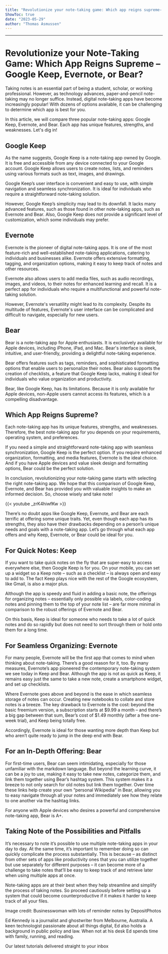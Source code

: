 ```yaml
---
title: "Revolutionize your note-taking game: Which app reigns supreme- Google Keep, Evernote, or Bear?"
ShowToc: true 
date: "2023-05-29"
author: "Thomas Asmussen"
---
```

*****
# Revolutionize your Note-Taking Game: Which App Reigns Supreme – Google Keep, Evernote, or Bear?

Taking notes is an essential part of being a student, scholar, or working professional. However, as technology advances, paper-and-pencil note-taking may no longer suffice. Instead, digital note-taking apps have become increasingly popular! With dozens of options available, it can be challenging to determine which app is best for you. 

In this article, we will compare three popular note-taking apps: Google Keep, Evernote, and Bear. Each app has unique features, strengths, and weaknesses. Let's dig in!

## Google Keep

As the name suggests, Google Keep is a note-taking app owned by Google. It is free and accessible from any device connected to your Google account. Google Keep allows users to create notes, lists, and reminders using various formats such as text, images, and drawings. 

Google Keep’s user interface is convenient and easy to use, with simple navigation and seamless synchronization. It is ideal for individuals who require a straightforward note-taking solution.

However, Google Keep’s simplicity may lead to its downfall. It lacks many advanced features, such as those found in other note-taking apps, such as Evernote and Bear. Also, Google Keep does not provide a significant level of customization, which some individuals may prefer.

## Evernote

Evernote is the pioneer of digital note-taking apps. It is one of the most feature-rich and well-established note-taking applications, catering to individuals and businesses alike. Evernote offers extensive formatting, tagging, and organization options, making it easy to keep track of notes and other resources.

Evernote also allows users to add media files, such as audio recordings, images, and videos, to their notes for enhanced learning and recall. It is a perfect app for individuals who require a multifunctional and powerful note-taking solution.

However, Evernote's versatility might lead to its complexity. Despite its multitude of features, Evernote's user interface can be complicated and difficult to navigate, especially for new users.

## Bear

Bear is a note-taking app for Apple enthusiasts. It is exclusively available for Apple devices, including iPhone, iPad, and Mac. Bear's interface is sleek, intuitive, and user-friendly, providing a delightful note-taking experience.

Bear offers features such as tags, reminders, and sophisticated formatting options that enable users to personalize their notes. Bear also supports the creation of checklists, a feature that Google Keep lacks, making it ideal for individuals who value organization and productivity.

Bear, like Google Keep, has its limitations. Because it is only available for Apple devices, non-Apple users cannot access its features, which is a compelling disadvantage.

## Which App Reigns Supreme?

Each note-taking app has its unique features, strengths, and weaknesses. Therefore, the best note-taking app for you depends on your requirements, operating system, and preferences.

If you need a simple and straightforward note-taking app with seamless synchronization, Google Keep is the perfect option. If you require enhanced organization, formatting, and media features, Evernote is the ideal choice. And if you have Apple devices and value sleek design and formatting options, Bear could be the perfect solution.

In conclusion, revolutionizing your note-taking game starts with selecting the right note-taking app. We hope that this comparison of Google Keep, Evernote, and Bear has provided you with valuable insights to make an informed decision. So, choose wisely and take note!

{{< youtube _zrK4hiwfKw >}} 



There’s no doubt apps like Google Keep, Evernote, and Bear are each terrific at offering some unique traits. Yet, even though each app has its strengths, they also have their drawbacks depending on a person’s unique needs and goals with a note-taking app. Let’s go through what each app offers and why Keep, Evernote, or Bear could be ideal for you.
 
## For Quick Notes: Keep
 
If you want to take quick notes on the fly that are super-easy to access everywhere else, then Google Keep is for you. On your mobile, you can set up a widget so a Keep note – such as a checklist – is always open and easy to add to. The fact Keep plays nice with the rest of the Google ecosystem, like Gmail, is also a major plus.
 
Although the app is speedy and fluid in adding a basic note, the offerings for organizing notes – essentially only possible via labels, color-coding notes and pinning them to the top of your note list – are far more minimal in comparison to the robust offerings of Evernote and Bear.
 
On this basis, Keep is ideal for someone who needs to take a lot of quick notes and do so rapidly but does not need to sort through them or hold onto them for a long time.
 
## For Seamless Organizing: Evernote
 
For many people, Evernote will be the first app that comes to mind when thinking about note-taking. There’s a good reason for it, too. By many measures, Evernote’s app pioneered the contemporary note-taking system we see today in Keep and Bear. Although the app is not as quick as Keep, it remains easy just the same to take a new note, create a smartphone widget, and set up checklists. 
 
Where Evernote goes above and beyond is the ease in which seamless storage of notes can occur. Creating new notebooks to collate and store notes is a breeze. The key drawback to Evernote is the cost: beyond the basic freemium version, a subscription starts at $9.99 a month – and there’s a big gap between that sum, Bear’s cost of $1.49 monthly (after a free one-week trial), and Keep being totally free.
 
Accordingly, Evernote is ideal for those wanting more depth than Keep but who aren’t quite ready to jump in the deep end with Bear.
 
## For an In-Depth Offering: Bear
 
For first-time users, Bear can seem intimidating, especially for those unfamiliar with the markdown language. But beyond the learning curve, it can be a joy to use, making it easy to take new notes, categorize them, and link them together using Bear’s hashtag system. This system makes it a breeze to not only search for old notes but link them together. Over time these links help create your own “personal Wikipedia” in Bear, allowing you to easy navigate through all your notes and immediately see how they relate to one another via the hashtag links.
 
For anyone with Apple devices who desires a powerful and comprehensive note-taking app, Bear is A+.
 
## Taking Note of the Possibilities and Pitfalls 
 
It’s necessary to note it’s possible to use multiple note-taking apps in your day to day. At the same time, it’s important to remember doing so can quickly complicate the process substantially. This is because – as distinct from other sets of apps like productivity ones that you can utilize together but use separately for different purposes – it can become more of a challenge to take notes that’ll be easy to keep track of and retrieve later when using multiple apps at once. 
 
Note-taking apps are at their best when they help streamline and simplify the process of taking notes. So proceed cautiously before setting up a system that could become counterproductive if it makes it harder to keep track of all your files.
 
Image credit: Businesswoman with lots of reminder notes by DepositPhotos
 
Ed Kennedy is a journalist and ghostwriter from Melbourne, Australia. A keen technologist passionate about all things digital, Ed also holds a background in public policy and law. When not at his desk Ed spends time with family, running, and reading.
 
Our latest tutorials delivered straight to your inbox




